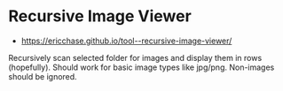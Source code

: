 # Recursive Image Viewer

- https://ericchase.github.io/tool--recursive-image-viewer/

Recursively scan selected folder for images and display them in rows (hopefully). Should work for basic image types like jpg/png. Non-images should be ignored.
